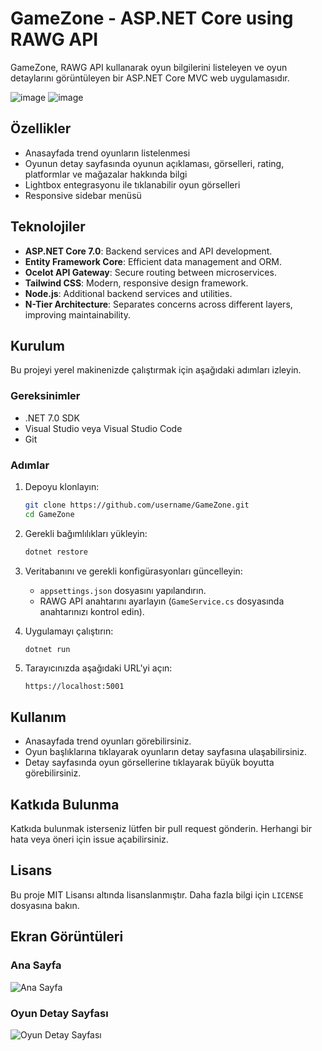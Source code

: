 # GameZone - ASP.NET Core using RAWG API

GameZone, RAWG API kullanarak oyun bilgilerini listeleyen ve oyun detaylarını görüntüleyen bir ASP.NET Core MVC web uygulamasıdır.

![image](https://github.com/karabasnejat/GameZone/assets/62561906/63790290-f7b7-4cfc-82ef-bbdae5170d4d)
![image](https://github.com/karabasnejat/GameZone/assets/62561906/63790290-f7b7-4cfc-82ef-bbdae5170d4d)


## Özellikler

- Anasayfada trend oyunların listelenmesi
- Oyunun detay sayfasında oyunun açıklaması, görselleri, rating, platformlar ve mağazalar hakkında bilgi
- Lightbox entegrasyonu ile tıklanabilir oyun görselleri
- Responsive sidebar menüsü

## Teknolojiler

- **ASP.NET Core 7.0**: Backend services and API development.
- **Entity Framework Core**: Efficient data management and ORM.
- **Ocelot API Gateway**: Secure routing between microservices.
- **Tailwind CSS**: Modern, responsive design framework.
- **Node.js**: Additional backend services and utilities.
- **N-Tier Architecture**: Separates concerns across different layers, improving maintainability.

## Kurulum

Bu projeyi yerel makinenizde çalıştırmak için aşağıdaki adımları izleyin.

### Gereksinimler

- .NET 7.0 SDK
- Visual Studio veya Visual Studio Code
- Git

### Adımlar

1. Depoyu klonlayın:

    ```bash
    git clone https://github.com/username/GameZone.git
    cd GameZone
    ```

2. Gerekli bağımlılıkları yükleyin:

    ```bash
    dotnet restore
    ```

3. Veritabanını ve gerekli konfigürasyonları güncelleyin:

    - `appsettings.json` dosyasını yapılandırın.
    - RAWG API anahtarını ayarlayın (`GameService.cs` dosyasında anahtarınızı kontrol edin).

4. Uygulamayı çalıştırın:

    ```bash
    dotnet run
    ```

5. Tarayıcınızda aşağıdaki URL'yi açın:

    ```
    https://localhost:5001
    ```

## Kullanım

- Anasayfada trend oyunları görebilirsiniz.
- Oyun başlıklarına tıklayarak oyunların detay sayfasına ulaşabilirsiniz.
- Detay sayfasında oyun görsellerine tıklayarak büyük boyutta görebilirsiniz.

## Katkıda Bulunma

Katkıda bulunmak isterseniz lütfen bir pull request gönderin. Herhangi bir hata veya öneri için issue açabilirsiniz.

## Lisans

Bu proje MIT Lisansı altında lisanslanmıştır. Daha fazla bilgi için `LICENSE` dosyasına bakın.

## Ekran Görüntüleri

### Ana Sayfa

![Ana Sayfa](./screenshots/home.png)

### Oyun Detay Sayfası

![Oyun Detay Sayfası](./screenshots/details.png)
